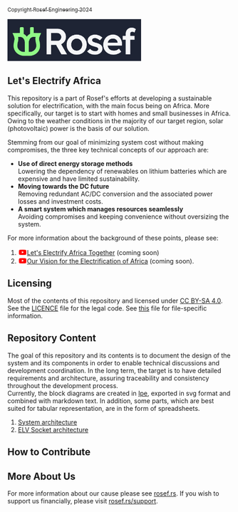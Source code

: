 [<sub>Copyright Rosef Engineering 2024</sub>](/reuse/dep5)  
  
<a href="https://rosef.rs/"><img src="https://github.com/Rosef-Engineering/.github/raw/main/profile/logo.jpg" alt="Rosef" width="300"/></a>  
  
  
## Let's Electrify Africa 
   

This repository is a part of Rosef's efforts at developing <!-- The goal of Rosef is to develop // This project is a part of Rosef's efforts at developing -->a sustainable solution for electrification, with the main focus being on Africa. More specifically, our target is to start with homes and small businesses in Africa. Owing to the weather conditions in the majority of our target region, solar (photovoltaic) power is the basis of our solution.  
  
Stemming from our goal of minimizing system cost without making compromises, the three key technical concepts of our approach are:  
- **Use of direct energy storage methods**  
Lowering the dependency of renewables on lithium batteries which are expensive and have limited sustainability.  
- **Moving towards the DC future**  
Removing redundant AC/DC conversion and the associated power losses and investment costs.  
- **A smart system which manages resources seamlessly**  
Avoiding compromises and keeping convenience without oversizing the system.  
  
For more information about the background of these points, please see:  
1. [<img src="https://github.com/Rosef-Engineering/.github/raw/main/profile/youtube-color-icon.png" alt="YouTube" width="20"/>Let's Electrify Africa Together](https://www.youtube.com/@RosefOfficial) (coming soon) <!--TODO insert link once video is out-->  
2. [<img src="https://github.com/Rosef-Engineering/.github/raw/main/profile/youtube-color-icon.png" alt="YouTube" width="20"/>Our Vision for the Electrification of Africa](https://www.youtube.com/@RosefOfficial) (coming soon). <!--TODO insert link once video is out-->
<!-- Icon source: https://uxwing.com/youtube-color-icon/ -->  
   

## Licensing
  
Most of the contents of this repository and licensed under [CC BY-SA 4.0](https://creativecommons.org/licenses/by/4.0/). See the [LICENCE](/LICENCE.txt) file for the legal code. See [this](/reuse/dep5) file for file-specific information.  


## Repository Content

The goal of this repository and its contents is to document the design of the system and its components in order to enable technical discussions and development coordination. In the long term, the target is to have detailed requirements and architecture, assuring traceability and consistency throughout the development process.  
Currently, the block diagrams are created in [Ipe](https://ipe.otfried.org/), exported in svg format and combined with markdown text. In addition, some parts, which are best suited for tabular representation, are in the form of spreadsheets.  
1.  [System architecture]()<!-- TODO -->  
2.  [ELV Socket architecture]()<!-- TODO -->  


## How to Contribute

<!-- TODO review our documentation, review our project repositories to see if they align with documentation -->


## More About Us

For more information about our cause please see [rosef.rs](https://rosef.rs/). If you wish to support us financially, please visit [rosef.rs/support](https://rosef.rs/support). <!--TODO setup forwarding to youtube channel? (discuss with Katarina)--> 
 

